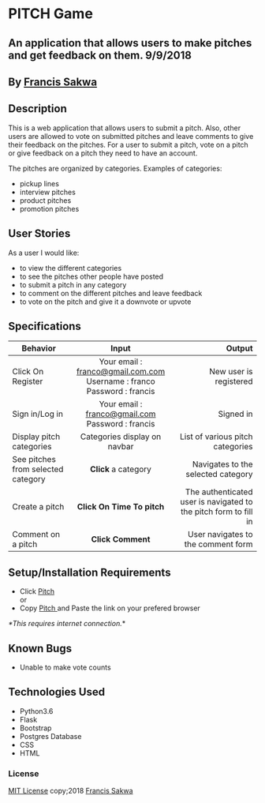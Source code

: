 # PITCH Game
## An application that allows users to make pitches and get feedback on them. 9/9/2018


## By **[Francis Sakwa](https://github.com/FrancisSakwa89)**

## Description
This is a web application that allows users to submit a pitch. Also, other users are allowed to vote on submitted pitches and leave comments to give their feedback on the pitches. For a user to submit a pitch, vote on a pitch or give feedback on a pitch they need to have an account. <br>

The pitches are organized by categories. Examples of categories: <br> 
- pickup lines
- interview pitches
- product pitches
- promotion pitches

## User Stories
As a user I would like:
* to view the different categories
* to see the pitches other people have posted
* to submit a pitch in any category
* to comment on the different pitches and leave feedback
* to vote on the pitch and give it a downvote or upvote

## Specifications
| Behavior        | Input           | Output  |
| ------------- |:-------------:| -----:|
| Click On Register | Your email : franco@gmail.com.com <br> Username : franco <br> Password : francis | New user is registered |
| Sign in/Log in | Your email : franco@gmail.com <br> Password : francis | Signed in |
| Display pitch categories | Categories display on navbar | List of various pitch categories |
| See pitches from selected category | **Click** a category | Navigates to the selected category |
| Create a pitch | **Click On Time To pitch** | The authenticated user is navigated to the pitch form to fill in |
| Comment on a pitch | **Click Comment** | User navigates to the comment form  |

## Setup/Installation Requirements

* Click [Pitch](https://pitch.herokuapp.com/) <br/>
  or <br/>
* Copy [Pitch ](https://pitch.herokuapp.com/) and  Paste the link on your prefered browser

_*This requires internet connection._*

## Known Bugs

- Unable to make vote counts


## Technologies Used
- Python3.6
- Flask
- Bootstrap
- Postgres Database
- CSS
- HTML

### License

[MIT License](https://choosealicense.com/licenses/mit/#) copy;2018 [Francis Sakwa](https://github.com/FrancisSakwa89/)

